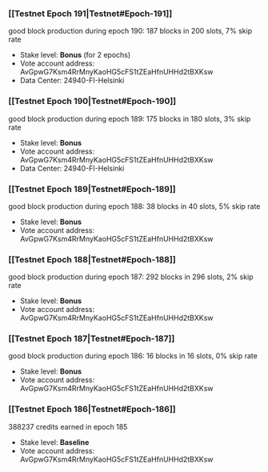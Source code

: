 ### [[Testnet Epoch 191|Testnet#Epoch-191]]
good block production during epoch 190: 187 blocks in 200 slots, 7% skip rate
* Stake level: **Bonus** (for 2 epochs)
* Vote account address: AvGpwG7Ksm4RrMnyKaoHG5cFS1tZEaHfnUHHd2tBXKsw
* Data Center: 24940-FI-Helsinki
### [[Testnet Epoch 190|Testnet#Epoch-190]]
good block production during epoch 189: 175 blocks in 180 slots, 3% skip rate
* Stake level: **Bonus**
* Vote account address: AvGpwG7Ksm4RrMnyKaoHG5cFS1tZEaHfnUHHd2tBXKsw
* Data Center: 24940-FI-Helsinki
### [[Testnet Epoch 189|Testnet#Epoch-189]]
good block production during epoch 188: 38 blocks in 40 slots, 5% skip rate
* Stake level: **Bonus**
* Vote account address: AvGpwG7Ksm4RrMnyKaoHG5cFS1tZEaHfnUHHd2tBXKsw
### [[Testnet Epoch 188|Testnet#Epoch-188]]
good block production during epoch 187: 292 blocks in 296 slots, 2% skip rate
* Stake level: **Bonus**
* Vote account address: AvGpwG7Ksm4RrMnyKaoHG5cFS1tZEaHfnUHHd2tBXKsw
### [[Testnet Epoch 187|Testnet#Epoch-187]]
good block production during epoch 186: 16 blocks in 16 slots, 0% skip rate
* Stake level: **Bonus**
* Vote account address: AvGpwG7Ksm4RrMnyKaoHG5cFS1tZEaHfnUHHd2tBXKsw
### [[Testnet Epoch 186|Testnet#Epoch-186]]
388237 credits earned in epoch 185
* Stake level: **Baseline**
* Vote account address: AvGpwG7Ksm4RrMnyKaoHG5cFS1tZEaHfnUHHd2tBXKsw